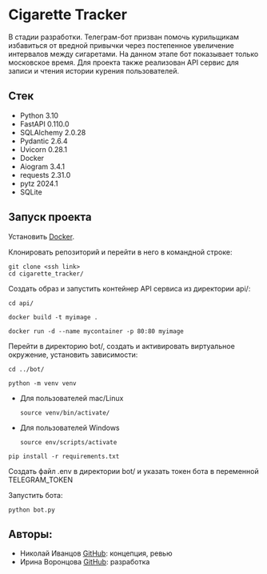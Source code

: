 # Cigarette Tracker

В стадии разработки.
Телеграм-бот призван помочь курильщикам избавиться от вредной привычки через постепенное увеличение интервалов между сигаретами. 
На данном этапе бот показывает только московское время.
Для проекта также реализован API сервис для записи и чтения истории курения пользователей.

## Стек

- Python 3.10
- FastAPI 0.110.0
- SQLAlchemy 2.0.28
- Pydantic 2.6.4
- Uvicorn 0.28.1
- Docker
- Aiogram 3.4.1
- requests 2.31.0
- pytz 2024.1
- SQLite

## Запуск проекта

Установить [Docker](https://www.docker.com/).

Клонировать репозиторий и перейти в него в командной строке:

```
git clone <ssh link>
cd cigarette_tracker/
```

Создать образ и запустить контейнер API сервиса из директории api/:

```
сd api/
```
```
docker build -t myimage .
```
```
docker run -d --name mycontainer -p 80:80 myimage
```

Перейти в директорию bot/, создать и активировать виртуальное окружение, установить зависимости:

```
cd ../bot/
```
```
python -m venv venv
```

- Для пользователей mac/Linux

  ```
  source venv/bin/activate/
  ```
  
- Для пользователей Windows

  ```
  source env/scripts/activate
  ```

```
pip install -r requirements.txt
```

Создать файл .env в директории bot/ и указать токен бота в переменной TELEGRAM_TOKEN

Запустить бота:

```
python bot.py
```

## Авторы:

- Николай Иванцов [GitHub](https://github.com/mikolainer): концепция, ревью
- Ирина Воронцова [GitHub](https://github.com/RavenIV): разработка
